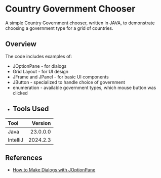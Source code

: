 # Country Government Chooser
A simple Country Government chooser, written in JAVA, to demonstrate choosing a government type for a grid of countries.
## Overview
The code includes examples of:
* JOptionPane - for dialogs
* Grid Layout - for UI design
* JFrame and JPanel - for basic UI components
* JButton - specialized to handle choice of government
* enumeration - available government types, which mouse button was clicked
* ## Tools Used

| Tool     |  Version |
|:---------|---------:|
| Java     | 23.0.0.0 |
| IntelliJ | 2024.2.3 |

## References
* [How to Make Dialogs with JOptionPane](https://docs.oracle.com/javase/tutorial/uiswing/components/dialog.html)
